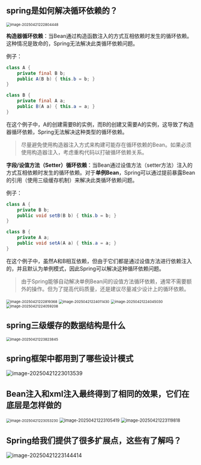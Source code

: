 ## spring是如何解决循环依赖的？

<img src="18.总结性八股.assets/image-20250421222804448.png" alt="image-20250421222804448" style="zoom:67%;" />

**构造器循环依赖**：当Bean通过构造函数注入的方式互相依赖时发生的循环依赖。这种情况是致命的，Spring无法解决此类循环依赖问题。

例子：
```java
class A {
    private final B b;
    public A(B b) { this.b = b; }
}

class B {
    private final A a;
    public B(A a) { this.a = a; }
}
```
在这个例子中，A的创建需要B的实例，而B的创建又需要A的实例，这导致了构造器循环依赖，Spring无法解决这种类型的循环依赖。

> 尽量避免使用构造器注入方式来构建可能存在循环依赖的Bean。如果必须使用构造器注入，考虑重构代码以打破循环依赖关系。

**字段/设值方法（Setter）循环依赖**：当Bean通过设值方法（setter方法）注入的方式互相依赖时发生的循环依赖。对于**单例Bean**，Spring可以通过提前暴露Bean的引用（使用三级缓存机制）来解决此类循环依赖问题。

例子：
```java
class A {
    private B b;
    public void setB(B b) { this.b = b; }
}

class B {
    private A a;
    public void setA(A a) { this.a = a; }
}
```
在这个例子中，虽然A和B相互依赖，但由于它们都是通过设值方法进行依赖注入的，并且默认为单例模式，因此Spring可以解决这种循环依赖问题。

> 由于Spring能够自动解决单例Bean间的设值方法循环依赖，通常不需要额外的操作。但为了提高代码质量，还是建议尽量减少设计上的循环依赖。

<img src="18.总结性八股.assets/image-20250421222819368.png" alt="image-20250421222819368" style="zoom:67%;" />

<img src="18.总结性八股.assets/image-20250421224011430.png" alt="image-20250421224011430" style="zoom:67%;" />

<img src="18.总结性八股.assets/image-20250421224045030.png" alt="image-20250421224045030" style="zoom:67%;" />

<img src="18.总结性八股.assets/image-20250421224059208.png" alt="image-20250421224059208" style="zoom:67%;" />

## spring三级缓存的数据结构是什么

<img src="18.总结性八股.assets/image-20250421223823845.png" alt="image-20250421223823845" style="zoom:67%;" />

## spring框架中都用到了哪些设计模式

![image-20250421223013539](18.总结性八股.assets/image-20250421223013539.png)

## Bean注入和xml注入最终得到了相同的效果，它们在底层是怎样做的

<img src="18.总结性八股.assets/image-20250421223053230.png" alt="image-20250421223053230" style="zoom:67%;" />

<img src="18.总结性八股.assets/image-20250421223105419.png" alt="image-20250421223105419" style="zoom: 80%;" />

<img src="18.总结性八股.assets/image-20250421223119818.png" alt="image-20250421223119818" style="zoom:80%;" />

## Spring给我们提供了很多扩展点，这些有了解吗？

![image-20250421223144414](18.总结性八股.assets/image-20250421223144414.png)